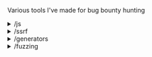 Various tools I've made for bug bounty hunting

<details>
<summary>/js</summary>
<ul>
  <li>
    <b>beautify-js.py:</b>
    <ul>
      <li>Why: Mass download of JS files and beautify for easier reading/grepping</li>
      <li>Uses: Recon, Source code</li>
      <li>Syntax: <code>python3 beautify-js.py --infile [file with a ton of URLS in it] --outdir [where to save the beautified results]</code></li>
    </ul>
  </li>
</ul>
</details>

<details>
<summary>/ssrf</summary>
<ul>
  <li>
    <b>sentry-scraping-ssrf.py:</b> 
    <ul>
      <li>Why: Sentry scraping could result in unwanted exposure of debug info</li> 
      <li>Uses: SSRF</li>
      <li> Syntax: <code>python3 sentry-scraping-ssrf.py --infile [file with a ton of URLS in it] --payload [a malicious callback link (burp collab?) --threads [x]</code></li>
    </ul>
  </li>
</ul>
</details>

<details>
<summary>/generators</summary>
<ul>
  <li>
    <b>wayback-words.py:</b> 
    <ul>
      <li>Why: Generate a wordlist based on things from the past</li>
      <li>Uses: Recon</li>
      <li>Syntax: <code>python3 wayback-words.py --infile [file with a ton of URLs in it] --outfile [where to save the generated list] --exclusions [extensions to exclude (ie: .png .jpg)]</code></li>
    </ul>
  </li>
</ul>
</details>

<details>
<summary>/fuzzing</summary>
<ul>
  <li>
    <b>param-replace.py:</b>
    <ul>
      <li>Why: Mass find/replace of all parameters in a URL with a given payload.</li>
      <li>Uses: Open Redirect, SSRF</li>
      <li>Syntax: <code>python3 param-replace.py --infile [file with ton of URLs in it] --outfile [where to save the results] --payload [a malicious callback link (burp collab>)]</code></li>
    </ul>
  </li>
  <li>
    <b>param-stuffing.py:</b>
    <ul>
      <li>Why: Stuff given parameters in a URL with a given payload.</li>
      <li>Uses: Open Redirect, SSRF</li>
      <li>Syntax: <code>python3 param-stuffing.py --infile [file with ton of URLs in it] --outfile [where to save the results] --params [url redirect u r etc]  --payload [a malicious callback link (burp collab>)]</code></li>
    </ul>
  </li>
</ul>
</details>
